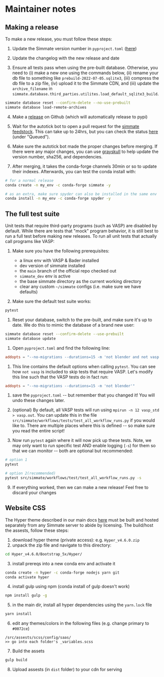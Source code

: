 
# Maintainer notes

## Making a release

To make a new release, you must follow these steps:

1. Update the Simmate version number in `pyproject.toml` ([here](https://github.com/jacksund/simmate/blob/main/pyproject.toml))

2. Update the changelog with the new release and date

3. Ensure all tests pass when using the pre-built database. Otherwise, you need to (i) make a new one using the commands below, (ii) rename your db file to something like `prebuild-2022-07-05.sqlite3`, (iii) compress the db file to a zip file, (iv) upload it to the Simmate CDN, and (iii) update the `archive_filename` in `simmate.database.third_parties.utilites.load_default_sqlite3_build`.
``` bash
simmate database reset --confirm-delete --no-use-prebuilt
simmate database load-remote-archives
```

4. Make a [release](https://github.com/jacksund/simmate/releases/new) on Github (which will automatically release to pypi)

5. Wait for the autotick bot to open a pull request for the [simmate feedstock](https://github.com/conda-forge/simmate-feedstock). This can take up to 24hrs, but you can check the status [here](https://conda-forge.org/status/#version_updates) (under "Queued").

6. Make sure the autotick bot made the proper changes before merging. If there were any major changes, you can use [grayskull](https://github.com/conda-incubator/grayskull) to help update the version number, sha256, and dependencies.

7. After merging, it takes the conda-forge channels 30min or so to update their indexes. Afterwards, you can test the conda install with:
``` bash
# for a normal release
conda create -n my_env -c conda-forge simmate -y

# as an extra, make sure spyder can also be installed in the same env
conda install -n my_env -c conda-forge spyder -y
```

## The full test suite

Unit tests that require third-party programs (such as VASP) are disabled by default. While there are tests that "mock" program behavior, it is still best to run a full test before making new releases. To run all unit tests that actually call programs like VASP:

1. Make sure you have the following prerequisites:
   - a linux env with VASP & Bader installed
   - dev version of simmate installed
   - the `main` branch of the official repo checked out
   - `simmate_dev` env is active
   - the base simmate directory as the current working directory
   - clear any custom `~/simmate` configs (i.e. make sure we have defaults)

2. Make sure the default test suite works:
``` bash
pytest
```

1. Reset your database, switch to the pre-built, and make sure it's up to date. We do this to mimic the database of a brand new user:
```bash
simmate database reset --confirm-delete --use-prebuilt
simmate database update
```

1. Open `pyproject.toml` and find the following line:
``` toml
addopts = "--no-migrations --durations=15 -m 'not blender and not vasp'"
```

1. This line contains the default options when calling `pytest`. You can see how `not vasp` is included to skip tests that require VASP. Let's modify this line such that the VASP tests do in fact run:
``` toml
addopts = "--no-migrations --durations=15 -m 'not blender'"
```

1. save the `pyproject.toml` -- but remember that you changed it! You will undo these changes later.

2. (optional) By default, all VASP tests will run using `mpirun -n 12 vasp_std > vasp.out`. You can update this in the file `src/simmate/workflows/tests/test_all_workflow_runs.py` if you would like to. There are multiple places where this is defined -- so make sure you read the entire script!

3. Now run `pytest` again where it will now pick up these tests. Note, we may only want to run specific test AND enable logging (`-s`) for them so that we can monitor -- both are optional but recommended:
``` bash
# option 1
pytest

# option 2(recommended)
pytest src/simmate/workflows/test/test_all_workflow_runs.py -s
```

9. If everything worked, then we can make a new release! Feel free to discard your changes


## Website CSS

The Hyper theme described in our main docs [here](/simmate/full_guides/website/overview/#css-and-js-assets) must be built and hosted separately from any Simmate
server to abide by licensing. The build/host the assests, follow these steps: 


1. download hyper theme (private access): e.g. `Hyper_v4.6.0.zip`
2. unpack the zip file and navigate to this directory:
``` bash
cd Hyper_v4.6.0/Bootstrap_5x/Hyper/
```
3. install prereqs into a new conda env and activate it
``` bash
conda create -n hyper -c conda-forge nodejs yarn git
conda activate hyper
```
4. install gulp using npm (conda install of gulp doesn't work)
``` bash
npm install gulp -g
```
5. in the main dir, install all hyper dependencies using the `yarn.lock` file
``` bash
yarn install
```
6. edit any themes/colors in the following files (e.g. change primary to `#0072ce`)
```
/src/assests/scss/config/saas/
>> go into each folder's _variables.scss
```
7. Build the assets
``` bash
gulp build
```
8. Upload assests (in `dist` folder) to your cdn for serving